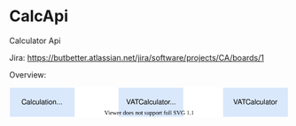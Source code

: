 # CalcApi
Calculator Api 

Jira: https://butbetter.atlassian.net/jira/software/projects/CA/boards/1

Overview:

   ![small_overview](https://raw.githubusercontent.com/But-Better/CalcApi/master/small_overview.svg)
